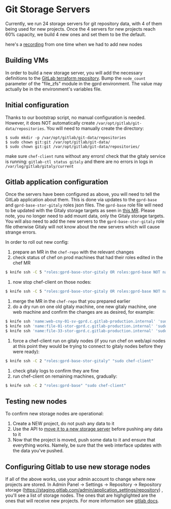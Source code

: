 # Git Storage Servers

Currently, we run 24 storage servers for git repository data, with 4 of them being used for new projects.
Once the 4 servers for new projects reach 60% capacity, we build 4 new ones and set them to be the default.

here's a [recording](https://drive.google.com/file/d/1d2OnABnaMKVlBCQWj_GLpaNN4N4Z1v7R/view) from one time when we had to add new nodes


## Building VMs

In order to build a new storage server, you will add the necessary definitions
to the [GitLab terraform
repository](https://gitlab.com/gitlab-com/gitlab-com-infrastructure). Bump the
`node_count` parameter of the "file_zfs" module in the gprd environment. The
value may actually be in the environment's variables file.

## Initial configuration

Thanks to our bootstrap script, no manual configuration is needed. However,
it does NOT automatically create `/var/opt/gitlab/git-data/repositories`.
You will need to manually create the directory:
```
$ sudo mkdir -p /var/opt/gitlab/git-data/repositories
$ sudo chown git:git /var/opt/gitlab/git-data/
$ sudo chown git:git /var/opt/gitlab/git-data/repositories/
```

make sure `chef-client` runs without any errors!
check that the gitaly service is running: `gitlab-ctl status gitaly` and there are no errors in logs in `/var/log/gitlab/gitaly/current`

## Gitlab application configuration

Once the servers have been configured as above, you will need to tell the GitLab
application about them. This is done via updates to the `gprd-base` and `gprd-base-stor-gitaly`
roles json files. The `gprd-base` role file will need to be updated with the Gitaly storage targets
as seen in [this MR](https://ops.gitlab.net/gitlab-cookbooks/chef-repo/merge_requests/2419/diffs#d38d00ba2c0e0e3043780492adc276b5b9cf6b32_421_446).
Please note, you no longer need to add mount data, only the Gitaly storage targets.
You will also need to add the new servers to the `gprd-base-stor-gitaly` role file otherwise Gitaly
will not know about the new servers which will cause strange errors.

In order to roll out new config:
1. prepare an MR in the `chef-repo` with the relevant changes
1. check status of chef on prod machines that had their roles edited in the chef MR
```bash
$ knife ssh -C 5 "roles:gprd-base-stor-gitaly OR roles:gprd-base NOT name:bastion-01-inf-gprd.c.gitlab-production.internal NOT name:bastion-02-inf-gprd.c.gitlab-production.internal NOT name:bastion-03-inf-gprd.c.gitlab-production.internal" "sudo systemctl is-active chef-client.service"
```
1. now stop chef-client on those nodes:
```bash
$ knife ssh -C 5 "roles:gprd-base-stor-gitaly OR roles:gprd-base NOT name:bastion-01-inf-gprd.c.gitlab-production.internal NOT name:bastion-02-inf-gprd.c.gitlab-production.internal NOT name:bastion-03-inf-gprd.c.gitlab-production.internal" "sudo systemctl stop chef-client.service"
```
1. merge the MR in the `chef-repo` that you prepared earlier
1. do a dry run on one old gitaly machine, one new gitaly machine, one web machine and confirm the changes are as desired, for example:
```bash
$ knife ssh 'name:web-cny-01-sv-gprd.c.gitlab-production.internal' 'sudo chef-client --why-run'
$ knife ssh 'name:file-01-stor-gprd.c.gitlab-production.internal' 'sudo chef-client --why-run'
$ knife ssh 'name:file-33-stor-gprd.c.gitlab-production.internal' 'sudo chef-client --why-run'
```
1. force a chef-client run on gitaly nodes (if you run chef on web/api nodes at this point they would be trying to connect to gitaly nodes before they were ready):
```bash
$ knife ssh -C 2 "roles:gprd-base-stor-gitaly" "sudo chef-client"
```
1. check gitaly logs to confirm they are fine
1. run chef-client on remaining machines, gradually:
```bash
$ knife ssh -C 2 "roles:gprd-base" "sudo chef-client"
```

## Testing new nodes ##

To confirm new storage nodes are operational:
1. Create a NEW project, do not push any data to it
1. Use the API to [move it to a new storage server](https://gitlab.com/gitlab-com/runbooks/blob/master/howto/sharding.md#manual-method) before pushing any data to it
1. Now that the project is moved, push some data to it and ensure that everything works. Namely, be sure that the
web interface updates with the data you've pushed.

## Configuring Gitlab to use new storage nodes ##

If all of the above works, use your admin account to change where new projects are stored. In Admin Panel -> Settings -> Repository -> Repository storage (https://staging.gitlab.com/admin/application_settings/repository) , you'll see a list of storage nodes. The ones that are highglighted are the ones that will receive new projects. For more information see [gitlab docs](https://docs.gitlab.com/ee/administration/repository_storage_paths.html#choose-where-new-project-repositories-will-be-stored).
